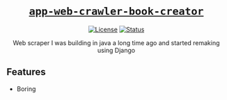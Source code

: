 <div align="center" markdown="1">

# [`app-web-crawler-book-creator`][url-repo]

[![License][shield-license]][url-license]
[![Status][shield-status-abandoned]][url-repo]

Web scraper I was building in java a long time ago and started remaking using Django

</div>

## Features

- Boring

<!-- relative links -->

<!-- project links -->

[url-repo]: https://github.com/shishifubing/app-web-crawler-book-creator
[url-license]: https://github.com/shishifubing/app-web-crawler-book-creator/blob/main/LICENSE

<!-- external links -->

<!-- shield links -->

[shield-status-abandoned]: https://img.shields.io/badge/status-abandoned-red?style=for-the-badge
[shield-license]: https://img.shields.io/github/license/shishifubing/snippets-javascript-assignments.svg?style=for-the-badge
